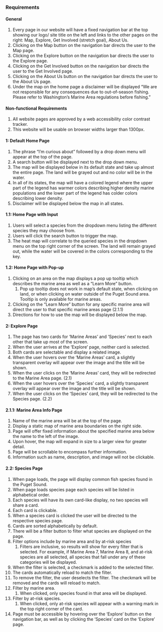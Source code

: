 ### Requirements

#### General 

1. Every page in our website will have a fixed navigation bar at the top showing our logo/ site title on the left and links to the other pages on the right: Map, Explore, Get Involved (stretch goal), About Us. 
3. Clicking on the Map button on the navigation bar directs the user to the Map page.
4. Clicking on the Explore button on the navigation bar directs the user to the Explore page.
5. Clicking on the Get Involved button on the navigation bar directs the user to the Get Involved page.
6. Clicking on the About Us button on the navigation bar directs the user to the About Us page.
7. Under the map on the home page a disclaimer will be displayed 
  “We are not responsible for any consequences due to out-of-season fishing. Please refer to Washington’s Marine Area regulations before fishing.”


#### Non-functional Requirements 

1. All website pages are approved by a web accessibility color contrast tracker. 
2. This website will be usable on browser widths larger than 1300px. 


#### 1: Default Home Page

1. The phrase “I’m curious about” followed by a drop down menu will appear at the top of the page.
2. A search button will be displayed next to the drop down menu. 
3. The map will be displayed below in its default state and take up almost the entire page. The land will be grayed out and no color will be in the water. 
4. In all of its states, the map will have a colored legend where the upper part of the legend has warmer colors describing higher density marine populations and the lower part of the legend has colder colors describing lower density.
5. Disclaimer will be displayed below the map in all states. 

#### 1.1: Home Page with Input

1. Users will select a species from the dropdown menu listing the different species they may choose from.
2. Users will click the search button to trigger the map.
3. The heat map will correlate to the queried species in the dropdown menu on the top right corner of the screen. The land will remain grayed out, while the water will be covered in the colors corresponding to the key.


#### 1.2: Home Page with Pop-up

1. Clicking on an area on the map displays a pop up tooltip which describes the marine area as well as a “Learn More” button.
    1. Pop up tooltip does not work in map’s default state, when clicking on land, or when clicking on water outside of the Puget Sound area. Tooltip is only available for marine areas. 
2. Clicking on the “Learn More” button for any specific marine area will direct the user to that specific marine areas page (2.1.1)
3. Directions for how to use the map will be displayed below the map.

#### 2: Explore Page

1. The page has two cards for ‘Marine Areas’ and ‘Species’ next to each other that take up most of the screen.
2. When the user arrives at the ‘Explore’ page, neither card is selected. 
3. Both cards are selectable and display a related image.
4. When the user hovers over the ‘Marine Areas’ card, a slightly transparent overlay will appear over the image and the title will be shown.
5. When the user clicks on the ‘Marine Areas’ card, they will be redirected to the Marine Area page. (2.1)
6. When the user hovers over the ‘Species’ card, a slightly transparent overlay will appear over the image and the title will be shown. 
7. When the user clicks on the ‘Species’ card, they will be redirected to the Species page. (2.2) 

#### 2.1.1: Marine Area Info Page

1. Name of the marine area will be at the top of the page.
2. Display a static map of marine area boundaries on the right side.
3. Page will offer fixed information about the specified marine area below the name to the left of the image.
4. Upon hover, the map will expand in size to a larger view for greater detail.
5. Page will be scrollable to encompass further information.
6. Information such as name, description, and image will not be clickable.

#### 2.2: Species Page

1. When page loads, the page will display common fish species found in the Puget Sound.
2. When page loads species page each species will be listed in alphabetical order.
3. Each species will have its own card-like display, no two species will share a card.
4. Each card is clickable.
5. When a species card is clicked the user will be directed to the respective species page. 
6. Cards are sorted alphabetically by default.
7. There will be a filter button to filter what species are displayed on the page. 
8. Filter options include by marine area and by at-risk species
    1. Filters are inclusive, so results will show for every filter that is selected. For example, if Marine Area 7, Marine Area 8, and at-risk species are all selected, all species that fall under any of these categories will be displayed. 
9. When the filter is selected, a checkmark is added to the selected filter.
10. The cards automatically reload to match the filter.
11. To remove the filter, the user deselects the filter. The checkmark will be removed and the cards will reload to match.
12. Filter by marine area. 
    1. When clicked, only species found in that area will be displayed.
13. Filter by at-risk species. 
    1. When clicked, only at-risk species will appear with a warning mark in the top right corner of the card.
14. Page must be accessible by hovering over the ‘Explore’ button on the navigation bar, as well as by clicking the ‘Species’ card on the ‘Explore’ page.

